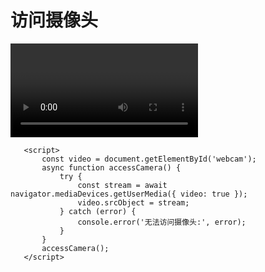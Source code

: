 <!DOCTYPE html>
   <html lang="en">
   <head>
       <meta charset="UTF-8">
       <meta name="viewport" content="width=device-width, initial-scale=1.0">
       <title>访问摄像头</title>
   </head>
   <body>
       <h1>访问摄像头</h1>
       <video id="webcam" autoplay playsinline></video>

       <script>
           const video = document.getElementById('webcam');
           async function accessCamera() {
               try {
                   const stream = await navigator.mediaDevices.getUserMedia({ video: true });
                   video.srcObject = stream;
               } catch (error) {
                   console.error('无法访问摄像头:', error);
               }
           }
           accessCamera();
       </script>
   </body>
   </html>
